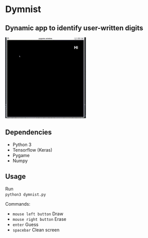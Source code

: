 # Dymnist
## Dynamic app to identify user-written digits

![img](assets/gif.gif)

## Dependencies
- Python 3
- Tensorflow (Keras)
- Pygame
- Numpy

## Usage
Run  
`python3 dymnist.py`

Commands:
- `mouse left button` Draw
- `mouse right button` Erase
- `enter` Guess
- `spacebar` Clean screen